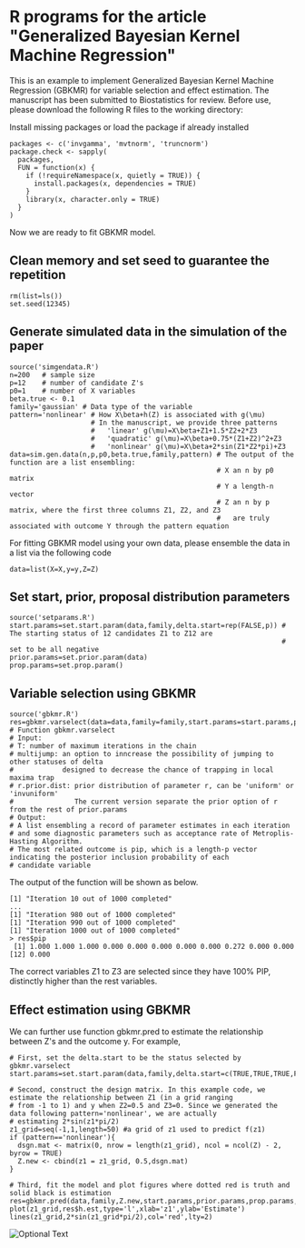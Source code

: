 # R programs for the article "Generalized Bayesian Kernel Machine Regression"
This is an example to implement Generalized Bayesian Kernel Machine Regression (GBKMR) for variable selection and effect estimation. The manuscript has been submitted to Biostatistics for review. Before use, please download the following R files to the working directory: 

Install missing packages or load the package if already installed    
```
packages <- c('invgamma', 'mvtnorm', 'truncnorm')
package.check <- sapply(
  packages,
  FUN = function(x) {
    if (!requireNamespace(x, quietly = TRUE)) {
      install.packages(x, dependencies = TRUE)
    }
    library(x, character.only = TRUE)
  }
)
```
        
Now we are ready to fit GBKMR model.

## Clean memory and set seed to guarantee the repetition
```
rm(list=ls())
set.seed(12345)
```
## Generate simulated data in the simulation of the paper 
```
source('simgendata.R')
n=200   # sample size
p=12    # number of candidate Z's
p0=1    # number of X variables
beta.true <- 0.1
family='gaussian' # Data type of the variable
pattern='nonlinear' # How X\beta+h(Z) is associated with g(\mu)
                    # In the manuscript, we provide three patterns
                    #   'linear' g(\mu)=X\beta+Z1+1.5*Z2+2*Z3
                    #   'quadratic' g(\mu)=X\beta+0.75*(Z1+Z2)^2+Z3
                    #   'nonlinear' g(\mu)=X\beta+2*sin(Z1*Z2*pi)+Z3
data=sim.gen.data(n,p,p0,beta.true,family,pattern) # The output of the function are a list ensembling:
                                                   # X an n by p0 matrix
                                                   # Y a length-n vector 
                                                   # Z an n by p matrix, where the first three columns Z1, Z2, and Z3
                                                   #   are truly associated with outcome Y through the pattern equation
```
For fitting GBKMR model using your own data, please ensemble the data in a list via the following code
```
data=list(X=X,y=y,Z=Z)
```

## Set start, prior, proposal distribution parameters
```
source('setparams.R')
start.params=set.start.param(data,family,delta.start=rep(FALSE,p)) # The starting status of 12 candidates Z1 to Z12 are 
                                                                   # set to be all negative 
prior.params=set.prior.param(data)
prop.params=set.prop.param()
```

## Variable selection using GBKMR
```
source('gbkmr.R')
res=gbkmr.varselect(data=data,family=family,start.params=start.params,prior.params=prior.params,prop.params=prop.params,T=1000,multijump=TRUE,r.prior.dist='invuniform')
# Function gbkmr.varselect
# Input:
# T: number of maximum iterations in the chain
# multijump: an option to inncrease the possibility of jumping to other statuses of delta 
#            designed to decrease the chance of trapping in local maxima trap
# r.prior.dist: prior distribution of parameter r, can be 'uniform' or 'invuniform'
#               The current version separate the prior option of r from the rest of prior.params
# Output:
# A list ensembling a record of parameter estimates in each iteration
# and some diagnostic parameters such as acceptance rate of Metroplis-Hasting Algorithm.
# The most related outcome is pip, which is a length-p vector indicating the posterior inclusion probability of each
# candidate variable
```

The output of the function will be shown as below.
```
[1] "Iteration 10 out of 1000 completed"
...
[1] "Iteration 980 out of 1000 completed"
[1] "Iteration 990 out of 1000 completed"
[1] "Iteration 1000 out of 1000 completed"
> res$pip
 [1] 1.000 1.000 1.000 0.000 0.000 0.000 0.000 0.000 0.272 0.000 0.000
[12] 0.000
```
The correct variables Z1 to Z3 are selected since they have 100% PIP, distinctly higher than the rest variables.

## Effect estimation using GBKMR
We can further use function gbkmr.pred to estimate the relationship between Z's and the outcome y. For example,
```
# First, set the delta.start to be the status selected by gbkmr.varselect
start.params=set.start.param(data,family,delta.start=c(TRUE,TRUE,TRUE,FALSE,FALSE,FALSE,FALSE,FALSE,FALSE,FALSE,FALSE,FALSE))

# Second, construct the design matrix. In this example code, we estimate the relationship between Z1 (in a grid ranging
# from -1 to 1) and y when Z2=0.5 and Z3=0. Since we generated the data following pattern='nonlinear', we are actually
# estimating 2*sin(z1*pi/2)
z1_grid=seq(-1,1,length=50) #a grid of z1 used to predict f(z1)
if (pattern=='nonlinear'){
  dsgn.mat <- matrix(0, nrow = length(z1_grid), ncol = ncol(Z) - 2, byrow = TRUE)
  Z.new <- cbind(z1 = z1_grid, 0.5,dsgn.mat)  
}

# Third, fit the model and plot figures where dotted red is truth and solid black is estimation
res=gbkmr.pred(data,family,Z.new,start.params,prior.params,prop.params,T=1000,r.prior.dist='invuniform')
plot(z1_grid,res$h.est,type='l',xlab='z1',ylab='Estimate')
lines(z1_grid,2*sin(z1_grid*pi/2),col='red',lty=2)

```
![Optional Text](../master/example.png)

